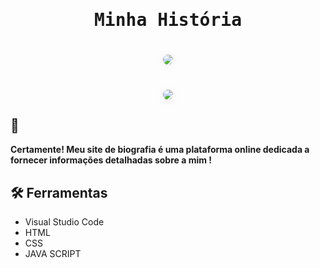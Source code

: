 <h1 align="center" style=" font-family:'Source Code Pro', monospace;">
  <p>Minha História</p>
</h1>
<h1 align="center">
  <img style="border-radius: 30px;box-shadow: #f1f1f1 0px 2px 4px 0px, #f1f1f1 0px 2px 16px 0px;" src="https://cdn.discordapp.com/attachments/1029793248639733790/1183954327304409109/Screenshot_3.png?ex=658a3664&is=6577c164&hm=fe7240748c63ce7818f77cdb43684733adb2ea5959e9ec9ca922eefa9fde93ee&"/>
</h1>
<h1 align="center">
  <img style="border-radius: 30px;box-shadow: #f1f1f1 0px 2px 4px 0px, #f1f1f1 0px 2px 16px 0px;" src="https://cdn.discordapp.com/attachments/1029793248639733790/1183950726519591012/Screenshot_4.png?ex=658a3309&is=6577be09&hm=ac276bae71cdaec864c197b76216b557cab7cc3e20bb8d36872569d1242c9ff2&"/>
</h1>

## 🚨
  **Certamente! Meu site de biografia é uma plataforma online dedicada a fornecer informações detalhadas sobre a mim !**


## 🛠️ Ferramentas
- Visual Studio Code
- HTML
- CSS
- JAVA SCRIPT

